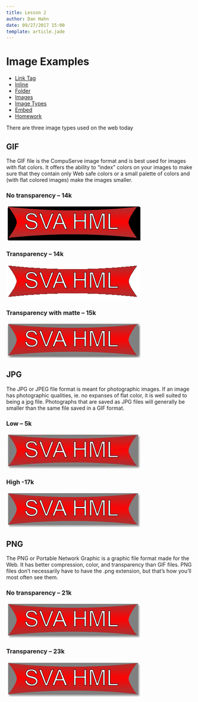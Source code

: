 ```yaml
---
title: Lesson 2
author: Dan Hahn
date: 09/27/2017 15:00
template: article.jade
---
```


# Image Examples

* [Link Tag]()
* [Inline](inline.html)
* [Folder](folders.html)
* [Images](images.html)
* [Image Types](image-types.html)
* [Embed](embed.html)
* [Homework](homework.html)

There are three image types used on the web today

## GIF

The GIF file is the CompuServe image format and is best used for images with flat colors. It offers the ability to “index” colors on your images to make sure that they contain only Web safe colors or a small palette of colors and (with flat colored images) make the images smaller.

### No transparency – 14k
<img src="images/gif_notrans.gif" alt="">

### Transparency – 14k
<img src="images/gif_trans.gif" alt="">

### Transparency with matte – 15k

<img src="images/gif_trans_mat.gif" alt="">

<h2>JPG</h2>

<p>The JPG or JPEG file format is meant for photographic images. If an image has photographic qualities, ie. no expanses of flat color, it is well suited to being a jpg file. Photographs that are saved as JPG files will generally be smaller than the same file saved in a GIF format. </p>

### Low – 5k
<img src="images/jpg_low.jpg" alt="">

### High -17k
<img src="images/jpg_high.jpg" alt="">

<h2>PNG</h2>

<p>The PNG or Portable Network Graphic is a graphic file format made for the Web. It has better compression, color, and transparency than GIF files. PNG files don’t necessarily have to have the .png extension, but that’s how you’ll most often see them. </p>

### No transparency – 21k

<img src="images/png_notrans.png" alt="">

### Transparency – 23k

<img src="images/png_trans.png" alt="">
